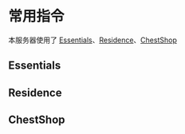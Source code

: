# 常用指令

本服务器使用了 [Essentials](command?id=Essentials)、[Residence](command?id=Residence)、[ChestShop](command?id=ChestShop)

## Essentials

## Residence

## ChestShop
